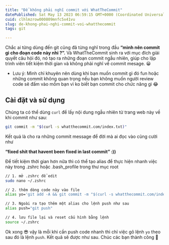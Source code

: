 ```yaml
---
title: "Để không phải nghĩ commit với WhatTheCommit"
datePublished: Sat May 13 2023 06:59:15 GMT+0000 (Coordinated Universal Time)
cuid: clhlmzrow000809mnfc5x41vu
slug: de-khong-phai-nghi-commit-voi-whatthecommit
tags: git

---
```


Chắc ai từng dùng đến git cũng đã từng nghĩ trong đầu **“mình nên commit gì cho đoạn code này nhỉ ?”.** Và WhatTheCommit sinh ra với mục đích giải quyết câu hỏi đó, nó tạo ra những đoạn commit ngẫu nhiên, giúp cho lập trình viên tiết kiệm thời gian và không phải nghĩ về commit mesage. 😀

* Lưu ý: Mình chỉ khuyên nên dùng khi bạn muốn commit gì đó fun hoặc những commit không quan trọng nếu bạn không muốn người review code sẽ đấm vào mồm bạn vì ko biết bạn commit cho chức năng gì 😂
    

## Cài đặt và sử dụng

Chúng ta có thể dùng `curl` để lấy nội dung ngẫu nhiên từ trang web này về khi commit như sau:

```bash
git commit -m "$(curl -s whatthecommit.com/index.txt)"
```

Kết quả là cho ra những commit message để đời mà ai đọc vào cũng cười như

**“fixed shit that havent been fixed in last commit” :))**

Để tiết kiệm thời gian hơn nữa thì có thể tạo alias để thực hiện nhanh việc này trong .zshrc hoặc .bash\_profile trong thư mục root

```bash
// 1. mở .zshrc để edit
sudo nano ~/.zshrc

// 2. thêm dòng code này vào file 
alias yo='git add -A && git commit -m "$(curl -s whatthecommit.com/index.txt)"'

// 3. Ngoài ra tạo thêm một alias cho lệnh push như sau
alias push="git push"

// 4. lưu file lại và reset cấu hình bằng lệnh
source ~/.zshrc
```

Ok xong 😎 vậy là mỗi khi cần push code nhanh thì chỉ việc gõ lệnh `yo` theo sau đó là lệnh `push`. Kết quả sẽ được như sau. Chúc các bạn thành công 🥺